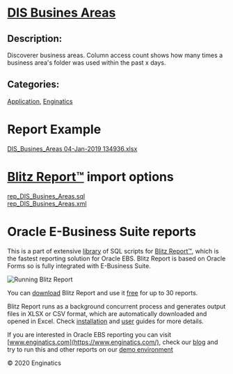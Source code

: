 # [DIS Busines Areas](https://www.enginatics.com/reports/dis-busines-areas/)
## Description: 
Discoverer business areas.
Column access count shows how many times a business area's folder was used within the past x days.
## Categories: 
[Application](https://www.enginatics.com/library/?pg=1&category[]=Application), [Enginatics](https://www.enginatics.com/library/?pg=1&category[]=Enginatics)
# Report Example
[DIS_Busines_Areas 04-Jan-2019 134936.xlsx](https://www.enginatics.com/example/dis-busines-areas/)
# [Blitz Report™](https://www.enginatics.com/blitz-report/) import options
[rep_DIS_Busines_Areas.sql](https://www.enginatics.com/export/dis-busines-areas/)\
[rep_DIS_Busines_Areas.xml](https://www.enginatics.com/xml/dis-busines-areas/)
# Oracle E-Business Suite reports

This is a part of extensive [library](https://www.enginatics.com/library/) of SQL scripts for [Blitz Report™](https://www.enginatics.com/blitz-report/), which is the fastest reporting solution for Oracle EBS. Blitz Report is based on Oracle Forms so is fully integrated with E-Business Suite. 

![Running Blitz Report](https://www.enginatics.com/wp-content/uploads/2018/01/Running-blitz-report.png) 

You can [download](https://www.enginatics.com/download/) Blitz Report and use it [free](https://www.enginatics.com/pricing/) for up to 30 reports. 

Blitz Report runs as a background concurrent process and generates output files in XLSX or CSV format, which are automatically downloaded and opened in Excel. Check [installation](https://www.enginatics.com/installation-guide/) and [user](https://www.enginatics.com/user-guide/) guides for more details.

If you are interested in Oracle EBS reporting you can visit [www.enginatics.com](https://www.enginatics.com/), check our [blog](https://www.enginatics.com/blog/) and try to run this and other reports on our [demo environment](http://demo.enginatics.com/)

© 2020 Enginatics